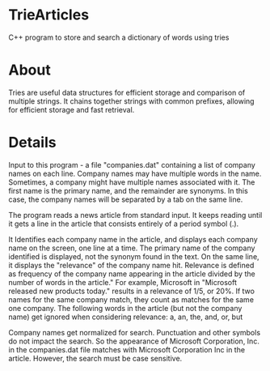# TrieArticles
C++ program to store and search a dictionary of words using tries

# About
Tries are useful data structures for efficient storage and comparison of multiple strings. It chains together strings with common prefixes, allowing for efficient storage and fast retrieval. 

# Details
Input to this program - a file "companies.dat" containing a list of company names on each line. Company names may have multiple words in the name. Sometimes, a company might have multiple names associated with it. The first name is the primary name, and the remainder are synonyms. In this case, the company names will be separated by a tab on the same line. 

The program reads a news article from standard input. It keeps reading until it gets a line in the article that consists entirely of a period symbol (.).

It Identifies each company name in the article, and displays each company name on the screen, one line at a time. The primary name of the company identified is displayed, not the synonym found in the text. On the same line, it displays the "relevance" of the company name hit. Relevance is defined as frequency of the company name appearing in the article divided by the number of words in the article." For example, Microsoft in "Microsoft released new products today." results in a relevance of 1/5, or 20%. If two names for the same company match, they count as matches for the same one company. The following words in the article (but not the company name) get ignored when considering relevance: a, an, the, and, or, but

Company names get normalized for search. Punctuation and other symbols do not impact the search. So the appearance of Microsoft Corporation, Inc. in the companies.dat file matches with Microsoft Corporation Inc in the article. However, the search must be case sensitive.
